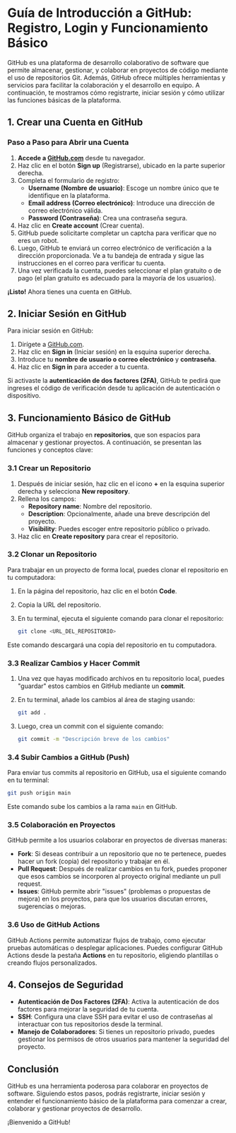# Guía de Introducción a GitHub: Registro, Login y Funcionamiento Básico

GitHub es una plataforma de desarrollo colaborativo de software que permite almacenar, gestionar, y colaborar en proyectos de código mediante el uso de repositorios Git. Además, GitHub ofrece múltiples herramientas y servicios para facilitar la colaboración y el desarrollo en equipo. A continuación, te mostramos cómo registrarte, iniciar sesión y cómo utilizar las funciones básicas de la plataforma.

## 1. Crear una Cuenta en GitHub

### Paso a Paso para Abrir una Cuenta

1. **Accede a [GitHub.com](https://github.com)** desde tu navegador.
2. Haz clic en el botón **Sign up** (Registrarse), ubicado en la parte superior derecha.
3. Completa el formulario de registro:
   - **Username (Nombre de usuario)**: Escoge un nombre único que te identifique en la plataforma.
   - **Email address (Correo electrónico)**: Introduce una dirección de correo electrónico válida.
   - **Password (Contraseña)**: Crea una contraseña segura.
4. Haz clic en **Create account** (Crear cuenta).
5. GitHub puede solicitarte completar un captcha para verificar que no eres un robot.
6. Luego, GitHub te enviará un correo electrónico de verificación a la dirección proporcionada. Ve a tu bandeja de entrada y sigue las instrucciones en el correo para verificar tu cuenta.
7. Una vez verificada la cuenta, puedes seleccionar el plan gratuito o de pago (el plan gratuito es adecuado para la mayoría de los usuarios).

**¡Listo!** Ahora tienes una cuenta en GitHub.

## 2. Iniciar Sesión en GitHub

Para iniciar sesión en GitHub:

1. Dirígete a [GitHub.com](https://github.com).
2. Haz clic en **Sign in** (Iniciar sesión) en la esquina superior derecha.
3. Introduce tu **nombre de usuario o correo electrónico** y **contraseña**.
4. Haz clic en **Sign in** para acceder a tu cuenta.

Si activaste la **autenticación de dos factores (2FA)**, GitHub te pedirá que ingreses el código de verificación desde tu aplicación de autenticación o dispositivo.

## 3. Funcionamiento Básico de GitHub

GitHub organiza el trabajo en **repositorios**, que son espacios para almacenar y gestionar proyectos. A continuación, se presentan las funciones y conceptos clave:

### 3.1 Crear un Repositorio

1. Después de iniciar sesión, haz clic en el icono **+** en la esquina superior derecha y selecciona **New repository**.
2. Rellena los campos:
   - **Repository name**: Nombre del repositorio.
   - **Description**: Opcionalmente, añade una breve descripción del proyecto.
   - **Visibility**: Puedes escoger entre repositorio público o privado.
3. Haz clic en **Create repository** para crear el repositorio.

### 3.2 Clonar un Repositorio

Para trabajar en un proyecto de forma local, puedes clonar el repositorio en tu computadora:

1. En la página del repositorio, haz clic en el botón **Code**.
2. Copia la URL del repositorio.
3. En tu terminal, ejecuta el siguiente comando para clonar el repositorio:

   ```bash
   git clone <URL_DEL_REPOSITORIO>
   ```

Este comando descargará una copia del repositorio en tu computadora.

### 3.3 Realizar Cambios y Hacer Commit

1. Una vez que hayas modificado archivos en tu repositorio local, puedes "guardar" estos cambios en GitHub mediante un **commit**.
2. En tu terminal, añade los cambios al área de staging usando:

   ```bash
   git add .
   ```

3. Luego, crea un commit con el siguiente comando:

   ```bash
   git commit -m "Descripción breve de los cambios"
   ```

### 3.4 Subir Cambios a GitHub (Push)

Para enviar tus commits al repositorio en GitHub, usa el siguiente comando en tu terminal:

```bash
git push origin main
```

Este comando sube los cambios a la rama `main` en GitHub.

### 3.5 Colaboración en Proyectos

GitHub permite a los usuarios colaborar en proyectos de diversas maneras:

- **Fork**: Si deseas contribuir a un repositorio que no te pertenece, puedes hacer un fork (copia) del repositorio y trabajar en él.
- **Pull Request**: Después de realizar cambios en tu fork, puedes proponer que esos cambios se incorporen al proyecto original mediante un pull request.
- **Issues**: GitHub permite abrir "issues" (problemas o propuestas de mejora) en los proyectos, para que los usuarios discutan errores, sugerencias o mejoras.

### 3.6 Uso de GitHub Actions

GitHub Actions permite automatizar flujos de trabajo, como ejecutar pruebas automáticas o desplegar aplicaciones. Puedes configurar GitHub Actions desde la pestaña **Actions** en tu repositorio, eligiendo plantillas o creando flujos personalizados.

## 4. Consejos de Seguridad

- **Autenticación de Dos Factores (2FA)**: Activa la autenticación de dos factores para mejorar la seguridad de tu cuenta.
- **SSH**: Configura una clave SSH para evitar el uso de contraseñas al interactuar con tus repositorios desde la terminal.
- **Manejo de Colaboradores**: Si tienes un repositorio privado, puedes gestionar los permisos de otros usuarios para mantener la seguridad del proyecto.

## Conclusión

GitHub es una herramienta poderosa para colaborar en proyectos de software. Siguiendo estos pasos, podrás registrarte, iniciar sesión y entender el funcionamiento básico de la plataforma para comenzar a crear, colaborar y gestionar proyectos de desarrollo.

¡Bienvenido a GitHub!
